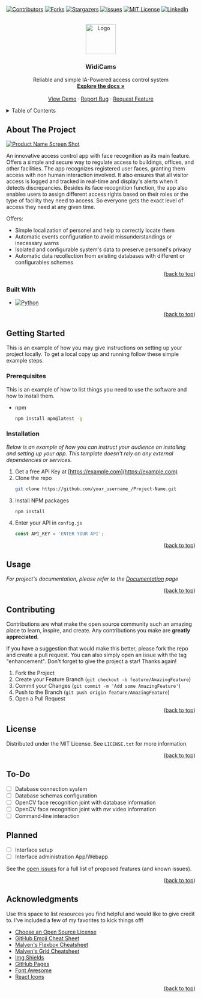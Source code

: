 <!-- Improved compatibility of back to top link: See: https://github.com/othneildrew/Best-README-Template/pull/73 -->
<a name="readme-top"></a>
<!--
*** Thanks for checking out the Best-README-Template. If you have a suggestion
*** that would make this better, please fork the repo and create a pull request
*** or simply open an issue with the tag "enhancement".
*** Don't forget to give the project a star!
*** Thanks again! Now go create something AMAZING! :D
-->



<!-- PROJECT SHIELDS -->
<!--
*** I'm using markdown "reference style" links for readability.
*** Reference links are enclosed in brackets [ ] instead of parentheses ( ).
*** See the bottom of this document for the declaration of the reference variables
*** for contributors-url, forks-url, etc. This is an optional, concise syntax you may use.
*** https://www.markdownguide.org/basic-syntax/#reference-style-links
-->
[![Contributors][contributors-shield]][contributors-url]
[![Forks][forks-shield]][forks-url]
[![Stargazers][stars-shield]][stars-url]
[![Issues][issues-shield]][issues-url]
[![MIT License][license-shield]][license-url]
[![LinkedIn][linkedin-shield]][linkedin-url]



<!-- PROJECT LOGO -->
<br />
<div align="center">
  <a href="https://github.com/MaximoBrandi/widicams">
    <img src="https://i.ibb.co/4JzWkBZ/WIDi.png" alt="Logo" width="80" height="80">
  </a>

  <h3 align="center">WidiCams</h3>

  <p align="center">
    Reliable and simple IA-Powered access control system
    <br />
    <a href="https://github.com/MaximoBrandi/widicams"><strong>Explore the docs »</strong></a>
    <br />
    <br />
    <a href="https://widicams.curseofacademy.com.ar">View Demo</a>
    ·
    <a href="https://github.com/MaximoBrandi/widicams/issues">Report Bug</a>
    ·
    <a href="https://github.com/MaximoBrandi/widicams/issues">Request Feature</a>
  </p>
</div>



<!-- TABLE OF CONTENTS -->
<details>
  <summary>Table of Contents</summary>
  <ol>
    <li>
      <a href="#about-the-project">About The Project</a>
      <ul>
        <li><a href="#built-with">Built With</a></li>
      </ul>
    </li>
    <li>
      <a href="#getting-started">Getting Started</a>
      <ul>
        <li><a href="#prerequisites">Prerequisites</a></li>
        <li><a href="#installation">Installation</a></li>
      </ul>
    </li>
    <li><a href="#usage">Usage</a></li>
    <li><a href="#to-do">To-Do</a></li>
    <li><a href="#contributing">Contributing</a></li>
    <li><a href="#license">License</a></li>
    <li><a href="#contact">Contact</a></li>
    <li><a href="#acknowledgments">Acknowledgments</a></li>
  </ol>
</details>



<!-- ABOUT THE PROJECT -->
## About The Project

[![Product Name Screen Shot][product-screenshot]](https://example.com)

An innovative access control app with face recognition as its main feature. Offers a simple and secure way to regulate access to buildings, offices, and other facilities. The app recognizes registered user faces, granting them access with non human interaction involved. It also ensures that all visitor access is logged and tracked in real-time and display's alerts when it detects discrepancies.
Besides its face recognition function, the app also enables users to assign different access rights based on their roles or the type of facility they need to access. So everyone gets the exact level of access they need at any given time.

Offers:
* Simple localization of personel and help to correctly locate them
* Automatic events configuration to avoid missunderstandings or inecessary warns
* Isolated and configurable system's data to preserve personel's privacy
* Automatic data recollection from existing databases with different or configurables schemes

<p align="right">(<a href="#readme-top">back to top</a>)</p>



### Built With

* [![Python][Python]][Python-url]

<p align="right">(<a href="#readme-top">back to top</a>)</p>



<!-- GETTING STARTED -->
## Getting Started

This is an example of how you may give instructions on setting up your project locally.
To get a local copy up and running follow these simple example steps.

### Prerequisites

This is an example of how to list things you need to use the software and how to install them.
* npm
  ```sh
  npm install npm@latest -g
  ```

### Installation

_Below is an example of how you can instruct your audience on installing and setting up your app. This template doesn't rely on any external dependencies or services._

1. Get a free API Key at [https://example.com](https://example.com)
2. Clone the repo
   ```sh
   git clone https://github.com/your_username_/Project-Name.git
   ```
3. Install NPM packages
   ```sh
   npm install
   ```
4. Enter your API in `config.js`
   ```js
   const API_KEY = 'ENTER YOUR API';
   ```

<p align="right">(<a href="#readme-top">back to top</a>)</p>



<!-- USAGE EXAMPLES -->
## Usage

_For project's documentation, please refer to the [Documentation](https://widicams.curseofacademy.com.ar) page_

<p align="right">(<a href="#readme-top">back to top</a>)</p>




<!-- CONTRIBUTING -->
## Contributing

Contributions are what make the open source community such an amazing place to learn, inspire, and create. Any contributions you make are **greatly appreciated**.

If you have a suggestion that would make this better, please fork the repo and create a pull request. You can also simply open an issue with the tag "enhancement".
Don't forget to give the project a star! Thanks again!

1. Fork the Project
2. Create your Feature Branch (`git checkout -b feature/AmazingFeature`)
3. Commit your Changes (`git commit -m 'Add some AmazingFeature'`)
4. Push to the Branch (`git push origin feature/AmazingFeature`)
5. Open a Pull Request

<p align="right">(<a href="#readme-top">back to top</a>)</p>



<!-- LICENSE -->
## License

Distributed under the MIT License. See `LICENSE.txt` for more information.

<p align="right">(<a href="#readme-top">back to top</a>)</p>

<!-- TODO -->
## To-Do

- [ ] Database connection system
- [ ] Database schemas configuration
- [ ] OpenCV face recognition joint with database information
- [ ] OpenCV face recognition joint with nvr video information
- [ ] Command-line interaction

## Planned

- [ ] Interface setup
- [ ] Interface administration App/Webapp

See the [open issues](https://github.com/MaximoBrandi/widicams/issues) for a full list of proposed features (and known issues).

<p align="right">(<a href="#readme-top">back to top</a>)</p>


<!-- ACKNOWLEDGMENTS -->
## Acknowledgments

Use this space to list resources you find helpful and would like to give credit to. I've included a few of my favorites to kick things off!

* [Choose an Open Source License](https://choosealicense.com)
* [GitHub Emoji Cheat Sheet](https://www.webpagefx.com/tools/emoji-cheat-sheet)
* [Malven's Flexbox Cheatsheet](https://flexbox.malven.co/)
* [Malven's Grid Cheatsheet](https://grid.malven.co/)
* [Img Shields](https://shields.io)
* [GitHub Pages](https://pages.github.com)
* [Font Awesome](https://fontawesome.com)
* [React Icons](https://react-icons.github.io/react-icons/search)

<p align="right">(<a href="#readme-top">back to top</a>)</p>



<!-- MARKDOWN LINKS & IMAGES -->
<!-- https://www.markdownguide.org/basic-syntax/#reference-style-links -->
[contributors-shield]: https://img.shields.io/github/contributors/MaximoBrandi/widicams.svg?style=for-the-badge
[contributors-url]: https://github.com/MaximoBrandi/widicams/graphs/contributors
[forks-shield]: https://img.shields.io/github/forks/MaximoBrandi/widicams.svg?style=for-the-badge
[forks-url]: https://github.com/MaximoBrandi/widicams/network/members
[stars-shield]: https://img.shields.io/github/stars/MaximoBrandi/widicams.svg?style=for-the-badge
[stars-url]: https://github.com/MaximoBrandi/widicams/stargazers
[issues-shield]: https://img.shields.io/github/issues/MaximoBrandi/widicams.svg?style=for-the-badge
[issues-url]: https://github.com/MaximoBrandi/widicams/issues
[license-shield]: https://img.shields.io/github/license/MaximoBrandi/widicams.svg?style=for-the-badge
[license-url]: https://github.com/MaximoBrandi/widicams/LICENSE.txt
[linkedin-shield]: https://img.shields.io/badge/-LinkedIn-black.svg?style=for-the-badge&logo=linkedin&colorB=555
[linkedin-url]: https://linkedin.com/in/othneildrew
[product-screenshot]: https://pbs.twimg.com/media/FpRiLwkaEAAMGKH?format=jpg&name=medium
[Python]: https://upload.wikimedia.org/wikipedia/commons/thumb/1/1b/Blue_Python_3.9_Shield_Badge.svg/76px-Blue_Python_3.9_Shield_Badge.svg.png
[Python-url]: https://www.python.org/
